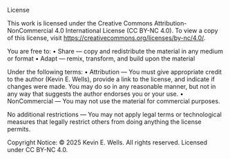 License

This work is licensed under the Creative Commons Attribution-NonCommercial 4.0 International License (CC BY-NC 4.0).
To view a copy of this license, visit https://creativecommons.org/licenses/by-nc/4.0/.

You are free to:
	•	Share — copy and redistribute the material in any medium or format
	•	Adapt — remix, transform, and build upon the material

Under the following terms:
	•	Attribution — You must give appropriate credit to the author (Kevin E. Wells), provide a link to the license, and indicate if changes were made. You may do so in any reasonable manner, but not in any way that suggests the author endorses you or your use.
	•	NonCommercial — You may not use the material for commercial purposes.

No additional restrictions — You may not apply legal terms or technological measures that legally restrict others from doing anything the license permits.

Copyright Notice:
© 2025 Kevin E. Wells. All rights reserved. Licensed under CC BY-NC 4.0.

